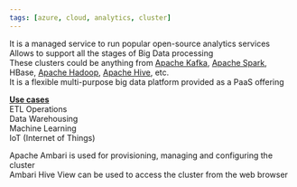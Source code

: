 ```yaml
---
tags: [azure, cloud, analytics, cluster]
---
```


It is a managed service to run popular open-source analytics services  
Allows to support all the stages of Big Data processing  
These clusters could be anything from [Apache Kafka](../../../Data%20Analytics/Apache%20Kafka/Apache%20Kafka.md), [Apache Spark](../../../Data%20Analytics/Apache%20Spark/Apache%20Spark.md), HBase, [Apache Hadoop](../../../Data%20Analytics/Apache%20Hadoop/Apache%20Hadoop.md), [Apache Hive](../../../Data%20Analytics/Apache%20Hive/Apache%20Hive.md), etc.  
It is a flexible multi-purpose big data platform provided as a PaaS offering

**<u>Use cases</u>**  
ETL Operations  
Data Warehousing  
Machine Learning  
IoT (Internet of Things)

Apache Ambari is used for provisioning, managing and configuring the cluster  
Ambari Hive View can be used to access the cluster from the web browser
